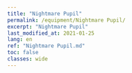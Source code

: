 ```yaml
---
title: "Nightmare Pupil"
permalink: /equipment/Nightmare Pupil/
excerpt: "Nightmare Pupil"
last_modified_at: 2021-01-25
lang: en
ref: "Nightmare Pupil.md"
toc: false
classes: wide
---
```


